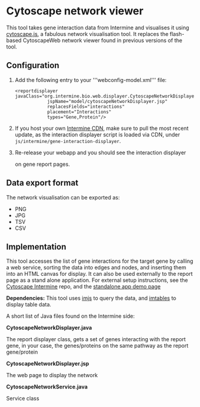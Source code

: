 # Cytoscape network viewer

This tool takes gene interaction data from Intermine and visualises it using [cytoscape.js](http://js.cytoscape.org/), a fabulous network visualisation tool. It replaces the flash-based CytoscapeWeb network viewer found in previous versions of the tool.

## Configuration

1. Add the following entry to your '''webconfig-model.xml''' file:

   ```markup
   <reportdisplayer javaClass="org.intermine.bio.web.displayer.CytoscapeNetworkDisplayer"
               jspName="model/cytoscapeNetworkDisplayer.jsp"
               replacesFields="interactions"
               placement="Interactions"
               types="Gene,Protein"/>
   ```

2. If you host your own [Intermine CDN](https://github.com/intermine/CDN), make sure to pull the most recent update, as the interaction displayer script is loaded via CDN, under `js/intermine/gene-interaction-displayer`.
3. Re-release your webapp and you should see the interaction displayer

   on gene report pages.

## Data export format

The network visualisation can be exported as:

* PNG
* JPG
* TSV
* CSV

## Implementation

This tool accesses the list of gene interactions for the target gene by calling a web service, sorting the data into edges and nodes, and inserting them into an HTML canvas for display. It can also be used externally to the report page as a stand alone application. For external setup instructions, see the [Cytoscape Intermine](https://github.com/yochannah/cytoscape-intermine) repo, and the [standalone app demo page](http://yochannah.github.io/cytoscape-intermine/)

**Dependencies:** This tool uses [imjs](https://github.com/intermine/imjs) to query the data, and [imtables](https://github.com/intermine/im-tables) to display table data.

A short list of Java files found on the Intermine side:

**CytoscapeNetworkDisplayer.java**

The report displayer class, gets a set of genes interacting with the report gene, in your case, the genes/proteins on the same pathway as the report gene/protein

**CytoscapeNetworkDisplayer.jsp**

The web page to display the network

**CytoscapeNetworkService.java**

Service class

